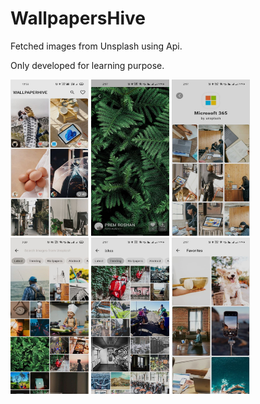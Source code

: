 # WallpapersHive

Fetched images from Unsplash using Api.

Only developed for learning purpose.

<img src="assets/homepage.jpg" alt="Flutter App Homepage Image" title="Homepage"  height="250" width="125">
<img src="assets/viewing_an_selected_image.jpg" alt="Flutter App Homepage Image" title="Homepage"  height="250" width="125">
<img src="assets/user_photos_list_page.jpg" alt="Flutter App Homepage Image" title="Homepage"  height="250" width="125">
<img src="assets/filterable_search_page.jpg" alt="Flutter App Homepage Image" title="Homepage"  height="250" width="125">
<img src="assets/search_results_page.jpg" alt="Flutter App Homepage Image" title="Homepage"  height="250" width="125">
<img src="assets/favourites_page.jpg" alt="Flutter App Homepage Image" title="Homepage"  height="250" width="125">
